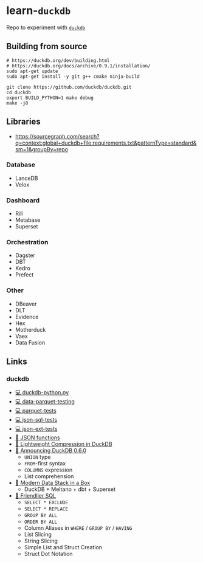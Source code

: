 # learn-`duckdb`
Repo to experiment with [`duckdb`](https://github.com/duckdb/duckdb)

## Building from source
```
# https://duckdb.org/dev/building.html
# https://duckdb.org/docs/archive/0.9.1/installation/
sudo apt-get update
sudo apt-get install -y git g++ cmake ninja-build

git clone https://github.com/duckdb/duckdb.git
cd duckdb
export BUILD_PYTHON=1 make debug
make -j8
```

## Libraries
* https://sourcegraph.com/search?q=context:global+duckdb+file:requirements.txt&patternType=standard&sm=1&groupBy=repo

### Database
* LanceDB
* Velox

### Dashboard
* Rill
* Metabase
* Superset

### Orchestration
* Dagster
* DBT
* Kedro
* Prefect

### Other
* DBeaver
* DLT
* Evidence
* Hex
* Motherduck
* Vaex
* Data Fusion

## Links
### duckdb
* [:computer: duckdb-python.py](https://github.com/duckdb/duckdb/blob/master/examples/python/duckdb-python.py)
* [:computer: data-parquet-testing](https://github.com/duckdb/duckdb/blob/master/data/parquet-testing)
* [:computer: parquet-tests](https://github.com/duckdb/duckdb/tree/master/test/parquet)
* [:computer: json-sql-tests](
https://github.com/duckdb/duckdb/tree/master/test/sql/json)
* [:computer: json-ext-tests](https://github.com/duckdb/duckdb/blob/master/tools/pythonpkg/tests/extensions/json/test_read_json.py)
* [:scroll: JSON functions](https://duckdb.org/docs/extensions/json)
* [:scroll: Lightweight Compression in DuckDB](https://duckdb.org/2022/10/28/lightweight-compression.html)
* [:scroll: Announcing DuckDB 0.6.0](https://duckdb.org/2022/11/14/announcing-duckdb-060.html)
  * `UNION` type
  * `FROM`-first syntax
  * `COLUMNS` expression
  * List comprehension
* [:scroll: Modern Data Stack in a Box](https://duckdb.org/2022/10/12/modern-data-stack-in-a-box.html)
  * DuckDB + Meltano + dbt + Superset
* [:scroll: Friendlier SQL](https://duckdb.org/2022/05/04/friendlier-sql.html)
  * `SELECT * EXCLUDE` 
  * `SELECT * REPLACE`
  * `GROUP BY ALL`
  * `ORDER BY ALL`
  * Column Aliases in `WHERE` / `GROUP BY` / `HAVING`
  * List Slicing
  * String Slicing
  * Simple List and Struct Creation
  * Struct Dot Notation
